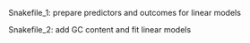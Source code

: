 Snakefile_1: prepare predictors and outcomes for linear models

Snakefile_2: add GC content and fit linear models
